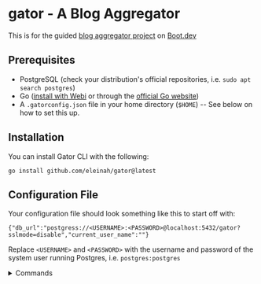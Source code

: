 # gator - A Blog Aggregator
This is for the guided [blog aggregator project](https://www.boot.dev/courses/build-blog-aggregator-golang) on [Boot.dev](https://boot.dev)

## Prerequisites
- PostgreSQL (check your distribution's official repositories, i.e. `sudo apt search postgres`)
- Go ([install with Webi](https://webinstall.dev/golang/) or through the [official Go website](https://go.dev/doc/install))
- A `.gatorconfig.json` file in your home directory (`$HOME`) -- See below on how to set this up.

## Installation
You can install Gator CLI with the following:

```
go install github.com/eleinah/gator@latest
```

## Configuration File
Your configuration file should look something like this to start off with:

```
{"db_url":"postgress://<USERNAME>:<PASSWORD>@localhost:5432/gator?sslmode=disable","current_user_name":""}
```

Replace `<USERNAME>` and `<PASSWORD>` with the username and password of the system user running Postgres, i.e. `postgres:postgres`

<details>

<summary>Commands</summary>

The usage for gator is `gator <command> [args...]`

### login [user]
Logs into a user in the database

### register [user]
Register a user into the database

### reset
Resets the database

### users
Lists all users in the database, and which one is currently logged in

### agg [wait time between requests]
Start aggregating posts from feeds and populating the database, refreshing based on the given duration

### addfeed [URL]
Adds a feed by URL to the database

### feeds
Shows all feeds in the database

### follow [URL]
Follows a feed by URL for the logged in database user

### following
Displays the followed feeds for the logged in database user

### unfollow [URL]
Unfollows a feed by URL for the logged in database user

### browse [URL]
Browse all posts from followed feeds for the logged in database user

</details>
